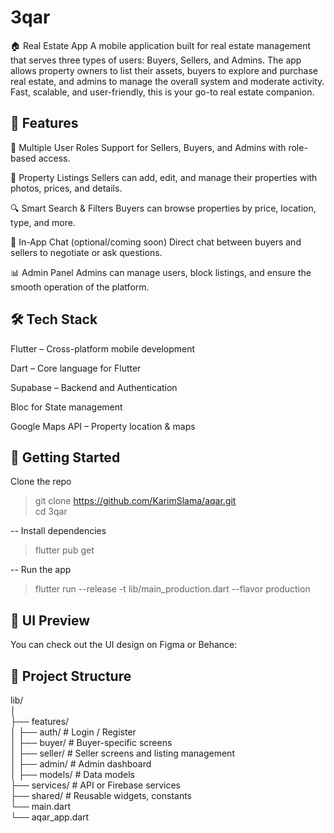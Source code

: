 # 3qar

🏠 Real Estate App
A mobile application built for real estate management that serves three types of users: Buyers, Sellers, and Admins. The app allows property owners to list their assets, buyers to explore and purchase real estate, and admins to manage the overall system and moderate activity. Fast, scalable, and user-friendly, this is your go-to real estate companion.

## 📱 Features
👤 Multiple User Roles
Support for Sellers, Buyers, and Admins with role-based access.

🏡 Property Listings
Sellers can add, edit, and manage their properties with photos, prices, and details.

🔍 Smart Search & Filters
Buyers can browse properties by price, location, type, and more.

📩 In-App Chat (optional/coming soon)
Direct chat between buyers and sellers to negotiate or ask questions.

📊 Admin Panel
Admins can manage users, block listings, and ensure the smooth operation of the platform.

## 🛠️ Tech Stack
Flutter – Cross-platform mobile development

Dart – Core language for Flutter

Supabase – Backend and Authentication

Bloc for State management

Google Maps API – Property location & maps

## 🚀 Getting Started
Clone the repo

> git clone https://github.com/KarimSlama/aqar.git<br>
cd 3qar

-- Install dependencies
> flutter pub get

-- Run the app
> flutter run --release -t lib/main_production.dart --flavor production

## 🎨 UI Preview
You can check out the UI design on Figma or Behance:

## 📂 Project Structure

lib/<br>
│<br>
├── features/<br>
│   ├── auth/             # Login / Register<br>
│   ├── buyer/            # Buyer-specific screens<br>
│   ├── seller/           # Seller screens and listing management<br>
│   ├── admin/            # Admin dashboard<br>
│
├── models/               # Data models<br>
├── services/             # API or Firebase services<br>
├── shared/               # Reusable widgets, constants<br>
└── main.dart<br>
└── aqar_app.dart
